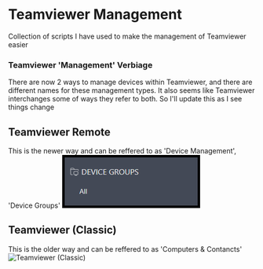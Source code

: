 # Teamviewer Management
Collection of scripts I have used to make the management of Teamviewer easier

### Teamviewer 'Management' Verbiage
There are now 2 ways to manage devices within Teamviewer, and there are different names for these management types. It also seems like Teamviewer interchanges some of ways they refer to both. So I'll update this as I see things change

## Teamviewer Remote
This is the newer way and can be reffered to as 'Device Management', 'Device Groups'
![Teamviewer Remote](/assets/TeamViewer-Remote.png)

## Teamviewer (Classic)
This is the older way and can be reffered to as 'Computers & Contancts'
![Teamviewer (Classic)](TeamViewer-(Classic))